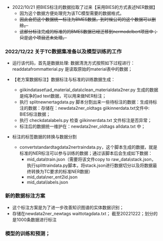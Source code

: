 - 2022/10/21 把BIES标注的数据拉取了过来【采用BIES的方式表述NER数据】
  - 因为这个数据方便处理完为该TC模型需要的数据格式。
  - ~~因此会把这个数据统一标注为BMES数据，到时候公司的这个数据可以删除。~~
  - ~~这部分标注完成的标准的的BMES数据已经迁移到nermodelbert项目中；只是这个项目还未处理。~~
 
### 2022/12/22 关于TC数据集准备以及模型训练的工作   
- 运行该代码，首先是数据处理: 数据清洗方式按照如下过程进行：readdatafrommatterial.py  是读取原始的material表中的数据；
 
- 【老方案数据标注】数据标注与标准的训练数据生成：
  - giikindataset\ad_material_data\clean_materialdata2ner.py 生成的数据是纯净的ad text数据，可以用来做NER标注；
  - 执行 splitnewnertagdata.py 脚本分割出来一些待标注的数据：生成待标注的数据：存储在：newdata2ner_oldtags giikinnerdata.txt文件中: BIES标注数据；
  - 执行 checkdatalabels.py 检查 giikinnerdata.txt 文件标注是否异常；
  - 标注后的数据统一维护在：newdata2ner_oldtags   alldata.txt 中；

- 标注的标签数据的转换与数据分割
  - convertstandardtagdata2nertraindata.py，这个脚本生成的数据，就是标准的NER标注可以参与训练的数据；通过该脚本后会生成如下数据：
    - mid_data\train.json（需要将该文件copy to raw_data\stack.json，执行splittraindata.py脚本，将stack.json进行数据切分以及将数据最终转换为TC要求的标准NER数据） 
    - mid_data\ner_ent2id.json
    - mid_data\labels.json 
    

### 新的数据标注方案
- 这个标注方案是为了进一步改善知识图谱的实体数据识别；
- 存储在newdata2ner_newtags waittotagdata.txt； 截至20221222；划分的是1000条数据进行标注


### 模型的训练和预测；